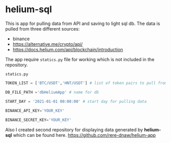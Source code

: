 # helium-sql
This is app for pulling data from API and saving to light sql db.
The data is pulled from three different sources:
- binance
- https://alternative.me/crypto/api/
- https://docs.helium.com/api/blockchain/introduction

The app require `statics.py` file for working which is not included in the repository.

 `statics.py` 
```python
TOKEN_LIST = ['BTC/USDT','HNT/USDT'] # list of token pairs to pull from binance

DB_FILE_PATH ='dbHeliumApp' # name for db

START_DAY = '2021-01-01 00:00:00' # start day for pulling data
  
BINANCE_API_KEY='YOUR_KEY' 

BINANCE_SECRET_KEY='YOUR_KEY'
```

Also I created second repository for displaying data generated by **helium-sql** which can be found here. https://github.com/rere-dnaw/helium-app
